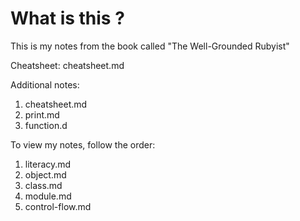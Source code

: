 # What is this ?
This is my notes from the book called "The Well-Grounded Rubyist"

Cheatsheet: cheatsheet.md

Additional notes: 
1. cheatsheet.md 
2. print.md
3. function.d

To view my notes, follow the order:
1. literacy.md 
2. object.md 
3. class.md
4. module.md
6. control-flow.md
